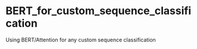 # BERT_for_custom_sequence_classification
Using BERT/Attention for any custom sequence classification
